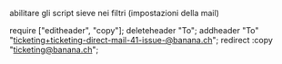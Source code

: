 

abilitare gli script sieve nei filtri (impostazioni della mail)

require ["editheader", "copy"];
deleteheader "To";
addheader "To" "ticketing+ticketing-direct-mail-41-issue-@banana.ch";
redirect :copy "ticketing@banana.ch";